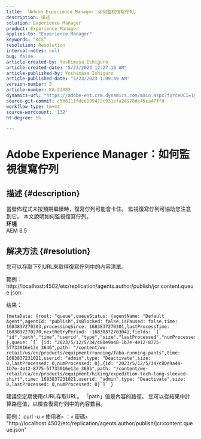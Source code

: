```yaml
---
title: 「Adobe Experience Manager：如何監視復寫佇列」
description: 描述
solution: Experience Manager
product: Experience Manager
applies-to: "Experience Manager"
keywords: “KCS”
resolution: Resolution
internal-notes: null
bug: false
article-created-by: Yoshimasa Ishiguro
article-created-date: "5/23/2023 12:27:16 AM"
article-published-by: Yoshimasa Ishiguro
article-published-date: "5/23/2023 1:09:49 AM"
version-number: 3
article-number: KA-22082
dynamics-url: "https://adobe-ent.crm.dynamics.com/main.aspx?forceUCI=1&pagetype=entityrecord&etn=knowledgearticle&id=814a388b-00f9-ed11-8849-6045bd006a22"
source-git-commit: c5b6111fdce199472c931efa24978dc45ca47ffd
workflow-type: tm+mt
source-wordcount: '132'
ht-degree: 5%

---
```


# Adobe Experience Manager：如何監視復寫佇列

## 描述 {#description}

當發佈程式未按預期繼續時，復寫佇列可能會卡住。 監視復寫佇列可協助您注意到它。 本文說明如何監視復寫佇列。
 <br><b>环境</b><br>
AEM 6.5

## 解决方法 {#resolution}


您可以存取下列URL來取得復寫佇列中的內容清單。

範例： http://localhost:4502/etc/replication/agents.author/publish/jcr:content.queue.json

结果：




```
{metaData: {root: "queue",queueStatus: {agentName: "Default Agent",agentId: "publish",isBlocked: false,isPaused: false,time: 1683837270303,processingSince: 1683837270301,lastProcessTime: 1683837270270,nextRetryPeriod: -1683837270304},fields: `[` "id","path","time","userid","type","size","lastProcessed","numProcessed"`]` },queue: `[` {id: "2023/5/12/5/34/c80e9a48-1b7e-4e12-8775-5f733016e13e_3646",path: "/content/we-retail/us/en/products/equipment/running/faba-running-pants",time: 1683837231021,userid: "admin",type: "Deactivate",size: 0,lastProcessed: 0,numProcessed: 0},{id: "2023/5/12/5/34/c80e9a48-1b7e-4e12-8775-5f733016e13e_3695",path: "/content/we-retail/ca/en/products/equipment/hiking/expedition-tech-long-sleeved-shirt",time: 1683837231021,userid: "admin",type: "Deactivate",size: 0,lastProcessed: 0,numProcessed: 0}`]` }
```






建議您定期使用cURL存取URL。 「path」值是內容的路徑。 您可以從結果中計算路徑值，以檢查復寫佇列中的內容數目。

範例： curl -u `<` 使用者`>` ：`<` 密碼`>`  &quot;http://localhost:4502/etc/replication/agents.author/publish/jcr:content.queue.json&quot;
